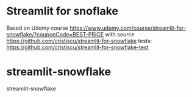 # Streamlit for snoflake
Based on Udemy course https://www.udemy.com/course/streamlit-for-snowflake/?couponCode=BEST-PRICE
with source https://github.com/cristiscu/streamlit-for-snowflake
tests: https://github.com/cristiscu/streamlit-for-snowflake-test

# streamlit-snowflake
streamlit-snowflake
